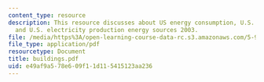 ```yaml
---
content_type: resource
description: This resource discusses about US energy consumption, U.S. buildings,
  and U.S. electricity production energy sources 2003.
file: /media/https%3A/open-learning-course-data-rc.s3.amazonaws.com/5-92-energy-environment-and-society-spring-2007/e49af9a578e609f11d115415123aa236_buildings.pdf
file_type: application/pdf
resourcetype: Document
title: buildings.pdf
uid: e49af9a5-78e6-09f1-1d11-5415123aa236
---
```

